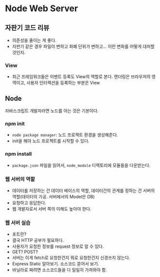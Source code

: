 # Node Web Server

## 자판기 코드 리뷰

- 의존성을 줄이는 게 좋다.
- 자판기 같은 경우 파일이 변하고 화폐 단위가 변하고... 이런 변화를 어떻게 대처할 것인지.

### View

- 최근 프레임워크들은 이벤트 등록도 View의 역할로 본다. 렌더링은 브라우저의 영역이고, 사용자 인터랙션을 등록하는 부분은 View

## Node

자바스크립트 개발자라면 노드를 아는 것은 기본이다.

### npm init

- `node package manager`: 노드 프로젝트 환경을 생성해준다.
- init을 해야 노드 프로젝트를 시작할 수 있다.

### npm install

- `package.json` 파일을 읽어서, `node_module` 디렉토리에 모듈들을 다운받는다.

### 웹 서버의 역할

- 데이터를 저장하는 건 데이터 베이스의 역할, 데이터간의 관계를 정하는 건 서버의 역할(데이터의 가공. 서버에서의 Model은 DB)
- 요청하고 응답한다.
- 웹 개발자로서 서버 쪽의 이해도 높아야 한다.

### 웹 서버 실습

- 포트란?
- 결국 HTTP 공부가 필요하다.
- 사용자가 요청한 정보를 request 정보로 알 수 있다.
- GET? POST?
- 서버는 이게 fetch로 요청한건지 뭐로 요청한건지 신경쓰지 않는다.
- Express Static 알아보기. 소스코드 뜯어서 보기.
- 바닐라로 짜려면 소스코드들을 다 일일히 가져와야 함.
